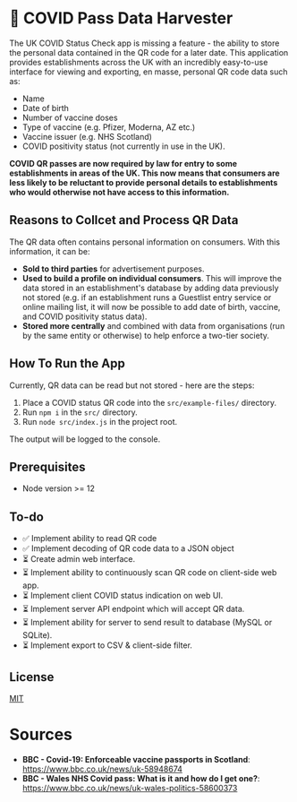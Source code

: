 # 📱 COVID Pass Data Harvester

The UK COVID Status Check app is missing a feature - the ability to store the personal data contained in the QR code for a later date. This application provides establishments across the UK with an incredibly easy-to-use interface for viewing and exporting, en masse, personal QR code data such as:

* Name
* Date of birth
* Number of vaccine doses
* Type of vaccine (e.g. Pfizer, Moderna, AZ etc.)
* Vaccine issuer (e.g. NHS Scotland)
* COVID positivity status (not currently in use in the UK).

<!--This app has been tested with the NHS Scotland COVID Pass Verifier and NHS Scotland COVID Status apps.-->


**COVID QR passes are now required by law for entry to some establishments in areas of the UK. This now means that consumers are less likely to be reluctant to provide personal details to establishments who would otherwise not have access to this information.**

## Reasons to Collcet and Process QR Data

The QR data often contains personal information on consumers. With this information, it can be:

* **Sold to third parties** for advertisement purposes.
* **Used to build a profile on individual consumers**. This will improve the data stored in an establishment's database by adding data previously not stored (e.g. if an establishment runs a Guestlist entry service or online mailing list, it will now be possible to add date of birth, vaccine, and COVID positivity status data).
* **Stored more centrally** and combined with data from organisations (run by the same entity or otherwise) to help enforce a two-tier society.


## How To Run the App

Currently, QR data can be read but not stored - here are the steps:

1. Place a COVID status QR code into the `src/example-files/` directory.
1. Run `npm i` in the `src/` directory.
1. Run `node src/index.js` in the project root.

The output will be logged to the console.

## Prerequisites

* Node version >= 12

## To-do

* ✅ Implement ability to read QR code
* ✅ Implement decoding of QR code data to a JSON object
* ⏳ Create admin web interface.
* ⏳ Implement ability to continuously scan QR code on client-side web app.
* ⏳ Implement client COVID status indication on web UI.
* ⏳ Implement server API endpoint which will accept QR data.
* ⏳ Implement ability for server to send result to database (MySQL or SQLite).
* ⏳ Implement export to CSV & client-side filter.

## License

<a href="https://mit-license.org/">MIT</a>

# Sources

* **BBC - Covid-19: Enforceable vaccine passports in Scotland**: https://www.bbc.co.uk/news/uk-58948674
* **BBC - Wales NHS Covid pass: What is it and how do I get one?**: https://www.bbc.co.uk/news/uk-wales-politics-58600373